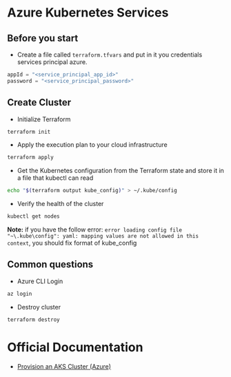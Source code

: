 # Azure Kubernetes Services

## Before you start

- Create a file called `terraform.tfvars` and put in it you credentials services principal azure.
```tfvars
appId = "<service_principal_app_id>"
password = "<service_principal_password>"
```

## Create Cluster

- Initialize Terraform
```sh
terraform init
```

- Apply the execution plan to your cloud infrastructure
```sh
terraform apply
```
- Get the Kubernetes configuration from the Terraform state and store it in a file that kubectl can read
```sh
echo "$(terraform output kube_config)" > ~/.kube/config
```

- Verify the health of the cluster
```sh
kubectl get nodes
```
**Note:** if you have the follow error: `error loading config file "~\.kube\config": yaml: mapping values are not allowed in this context`, you should fix format of kube_config 

## Common questions

- Azure CLI Login
```sh
az login
```
- Destroy cluster
```sh
terraform destroy
```

# Official Documentation

- [Provision an AKS Cluster (Azure)](https://learn.hashicorp.com/tutorials/terraform/aks)